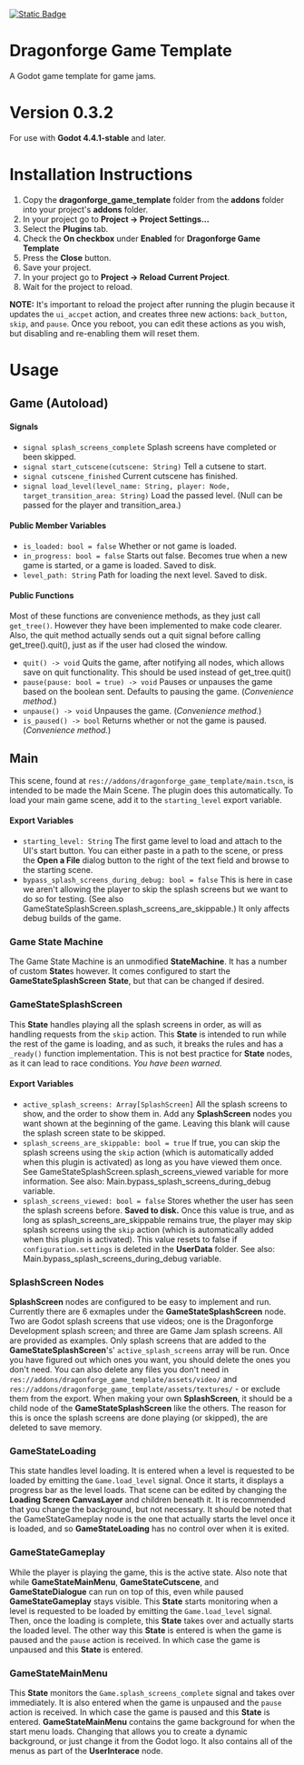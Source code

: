 [![Static Badge](https://img.shields.io/badge/Godot%20Engine-4.4.1.stable-blue?style=plastic&logo=godotengine)](https://godotengine.org/)
# Dragonforge Game Template
A Godot game template for game jams.
# Version 0.3.2
For use with **Godot 4.4.1-stable** and later.
# Installation Instructions
1. Copy the **dragonforge_game_template** folder from the **addons** folder into your project's **addons** folder.
2. In your project go to **Project -> Project Settings...**
3. Select the **Plugins** tab.
4. Check the **On checkbox** under **Enabled** for **Dragonforge Game Template**
5. Press the **Close** button.
6. Save your project.
7. In your project go to **Project -> Reload Current Project**.
8. Wait for the project to reload.

**NOTE:** It's important to reload the project after running the plugin because it updates the `ui_accpet` action, and creates three new actions: `back_button`, `skip`, and `pause`. Once you reboot, you can edit these actions as you wish, but disabling and re-enabling them will reset them.
# Usage

## Game (Autoload)
#### Signals
- `signal splash_screens_complete` Splash screens have completed or been skipped.
- `signal start_cutscene(cutscene: String)` Tell a cutsene to start.
- `signal cutscene_finished` Current cutscene has finished.
- `signal load_level(level_name: String, player: Node, target_transition_area: String)` Load the passed level. (Null can be passed for the player and transition_area.)
#### Public Member Variables
- `is_loaded: bool = false` Whether or not game is loaded.
- `in_progress: bool = false` Starts out false. Becomes true when a new game is started, or a game is loaded. Saved to disk.
- `level_path: String` Path for loading the next level. Saved to disk.
#### Public Functions
Most of these functions are convenience methods, as they just call `get_tree()`. However they have been implemented to make code clearer. Also, the quit method actually sends out a quit signal before calling get_tree().quit(), just as if the user had closed the window.
- `quit() -> void` Quits the game, after notifying all nodes, which allows save on quit functionality. This should be used instead of get_tree.quit()
- `pause(pause: bool = true) -> void` Pauses or unpauses the game based on the boolean sent. Defaults to pausing the game. (*Convenience method.*)
- `unpause() -> void` Unpauses the game. (*Convenience method.*)
- `is_paused() -> bool` Returns whether or not the game is paused. (*Convenience method.*)

## Main
This scene, found at `res://addons/dragonforge_game_template/main.tscn`, is intended to be made the Main Scene. The plugin does this automatically. To load your main game scene, add it to the `starting_level` export variable.
#### Export Variables
- `starting_level: String` The first game level to load and attach to the UI's start button. You can either paste in a path to the scene, or press the **Open a File** dialog button to the right of the text field and browse to the starting scene.
- `bypass_splash_screens_during_debug: bool = false` This is here in case we aren't allowing the player to skip the splash screens but we want to do so for testing. (See also GameStateSplashScreen.splash_screens_are_skippable.) It only affects debug builds of the game.

### Game State Machine
The Game State Machine is an unmodified **StateMachine**. It has a number of custom **State**s however. It comes configured to start the **GameStateSplashScreen** **State**, but that can be changed if desired.

### GameStateSplashScreen
This **State** handles playing all the splash screens in order, as will as handling requests from the `skip` action. This **State** is intended to run while the rest of the game is loading, and as such, it breaks the rules and has a `_ready()` function implementation. This is not best practice for **State** nodes, as it can lead to race conditions. *You have been warned.*
#### Export Variables
- `active_splash_screens: Array[SplashScreen]` All the splash screens to show, and the order to show them in. Add any **SplashScreen** nodes you want shown at the beginning of the game. Leaving this blank will cause the splash screen state to be skipped.
- `splash_screens_are_skippable: bool = true` If true, you can skip the splash screens using the `skip` action (which is automatically added when this plugin is activated) as long as you have viewed them once. See GameStateSplashScreen.splash_screens_viewed variable for more information. See also: Main.bypass_splash_screens_during_debug variable.
- `splash_screens_viewed: bool = false` Stores whether the user has seen the splash screens before. **Saved to disk.** Once this value is true, and as long as splash_screens_are_skippable remains true, the player may skip splash screens using the `skip` action (which is automatically added when this plugin is activated). This value resets to false if `configuration.settings` is deleted in the **UserData** folder. See also: Main.bypass_splash_screens_during_debug variable.
### SplashScreen Nodes
**SplashScreen** nodes are configured to be easy to implement and run. Currently there are 6 exmaples under the **GameStateSplashScreen** node. Two are Godot splash screens that use videos; one is the Dragonforge Development splash screen; and three are Game Jam splash screens. All are provided as examples. Only splash screens that are added to the **GameStateSplashScreen**'s' `active_splash_screens` array will be run. Once you have figured out which ones you want, you should delete the ones you don't need. You can also delete any files you don't need in `res://addons/dragonforge_game_template/assets/video/` and `res://addons/dragonforge_game_template/assets/textures/` - or exclude them from the export.
When making your own **SplashScreen**, it should be a child node of the **GameStateSplashScreen** like the others. The reason for this is once the splash screens are done playing (or skipped), the are deleted to save memory.

### GameStateLoading
This state handles level loading. It is entered when a level is requested to be loaded by emitting the `Game.load_level` signal. Once it starts, it displays a progress bar as the level loads. That scene can be edited by changing the **Loading Screen** **CanvasLayer** and children beneath it. It is recommended that you change the background, but not necessary.
It should be noted that the GameStateGameplay node is the one that actually starts the level once it is loaded, and so **GameStateLoading** has no control over when it is exited.

### GameStateGameplay
While the player is playing the game, this is the active state. Also note that while **GameStateMainMenu**, **GameStateCutscene**, and **GameStateDialogue** can run on top of this, even while paused **GameStateGameplay** stays visible.
This **State** starts monitoring when a level is requested to be loaded by emitting the `Game.load_level` signal. Then, once the loading is complete, this **State** takes over and actually starts the loaded level. The other way this **State** is entered is when the game is paused and the `pause` action is received. In which case the game is unpaused and this **State** is entered.

### GameStateMainMenu
This **State** monitors the `Game.splash_screens_complete` signal and takes over immediately. It is also entered when the game is unpaused and the `pause` action is received. In which case the game is paused and this **State** is entered.
**GameStateMainMenu** contains the game background for when the start menu loads. Changing that allows you to create a dynamic background, or just change it from the Godot logo. It also contains all of the menus as part of the **UserInterace** node.
